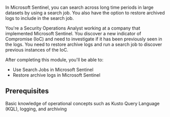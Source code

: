 In Microsoft Sentinel, you can search across long time periods in large datasets by using a search job. You also have the option to restore archived logs to include in the search job. 

You're a Security Operations Analyst working at a company that implemented Microsoft Sentinel. You discover a new indicator of Compromise (IoC) and need to investigate if it has been previously seen in the logs. You need to restore archive logs and run a search job to discover previous instances of the IoC.

After completing this module, you'll be able to:

- Use Search Jobs in Microsoft Sentinel
- Restore archive logs in Microsoft Sentinel

## Prerequisites

Basic knowledge of operational concepts such as Kusto Query Language (KQL), logging, and archiving